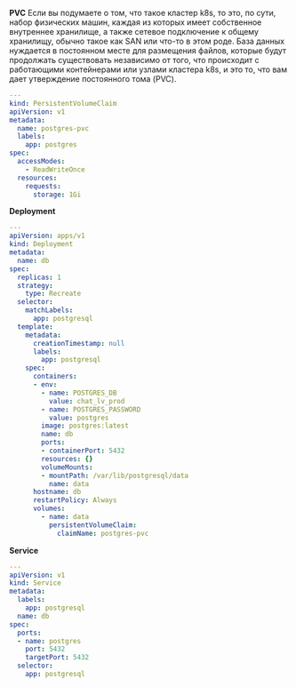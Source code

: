 **PVC**
Если вы подумаете о том, что такое кластер k8s, то это, по сути, набор физических машин, каждая из которых имеет собственное внутреннее хранилище, а также сетевое подключение к общему хранилищу, обычно такое как SAN или что-то в этом роде. База данных нуждается в постоянном месте для размещения файлов, которые будут продолжать существовать независимо от того, что происходит с работающими контейнерами или узлами кластера k8s, и это то, что вам дает утверждение постоянного тома (PVC). 

```yaml
---
kind: PersistentVolumeClaim
apiVersion: v1
metadata:
  name: postgres-pvc
  labels:
    app: postgres
spec:
  accessModes:
    - ReadWriteOnce
  resources:
    requests:
      storage: 1Gi
```

**Deployment**

```yaml
---
apiVersion: apps/v1
kind: Deployment
metadata:
  name: db
spec:
  replicas: 1
  strategy:
    type: Recreate
  selector:
    matchLabels:
      app: postgresql
  template:
    metadata:
      creationTimestamp: null
      labels:
        app: postgresql
    spec:
      containers:
      - env:
        - name: POSTGRES_DB
          value: chat_lv_prod
        - name: POSTGRES_PASSWORD
          value: postgres
        image: postgres:latest
        name: db
        ports:
        - containerPort: 5432
        resources: {}
        volumeMounts:
        - mountPath: /var/lib/postgresql/data
          name: data
      hostname: db
      restartPolicy: Always
      volumes:
        - name: data
          persistentVolumeClaim:
            claimName: postgres-pvc
```


**Service**

```yaml
---
apiVersion: v1
kind: Service
metadata:
  labels:
    app: postgresql
  name: db
spec:
  ports:
  - name: postgres
    port: 5432
    targetPort: 5432
  selector:
    app: postgresql


```